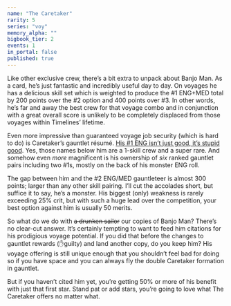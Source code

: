 ```yaml
---
name: "The Caretaker"
rarity: 5
series: "voy"
memory_alpha: ""
bigbook_tier: 2
events: 1
in_portal: false
published: true
---
```


Like other exclusive crew, there’s a bit extra to unpack about Banjo Man. As a card, he’s just fantastic and incredibly useful day to day. On voyages he has a delicious skill set which is weighted to produce the #1 ENG+MED total by 200 points over the #2 option and 400 points over #3. In other words, he’s far and away the best crew for that voyage combo and in conjunction with a great overall score is unlikely to be completely displaced from those voyages within Timelines’ lifetime.

Even more impressive than guaranteed voyage job security (which is hard to do) is Caretaker’s gauntlet résumé. [His #1 ENG isn’t just good, it’s stupid good](https://i.imgur.com/FNPxIGY.png). Yes, those names below him are a 1-skill crew and a super rare. And somehow even *more* magnificent is his ownership of *six* ranked gauntlet pairs including two #1s, mostly on the back of his monster ENG roll.

The gap between him and the #2 ENG/MED gauntleteer is almost 300 points; larger than any other skill pairing. I’ll cut the accolades short, but suffice it to say, he’s a monster. His biggest (only) weakness is rarely exceeding 25% crit, but with such a huge lead over the competition, your best option against him is usually 50 merits.

So what do we do with ~~a drunken sailor~~ our copies of Banjo Man? There’s no clear-cut answer. It’s certainly tempting to want to feed him citations for his prodigious voyage potential. If you did that before the changes to gauntlet rewards (✋guilty) and land another copy, do you keep him? His voyage offering is still unique enough that you shouldn’t feel bad for doing so if you have space and you can always fly the double Caretaker formation in gauntlet.

But if you haven’t cited him yet, you’re getting 50% or more of his benefit with just that first star. Stand pat or add stars, you’re going to love what The Caretaker offers no matter what.